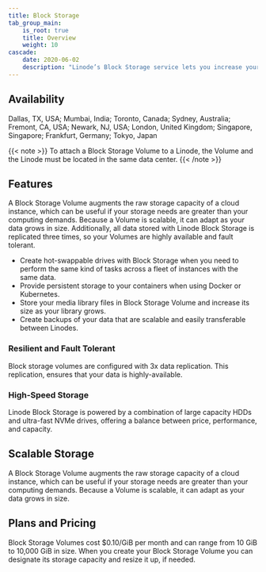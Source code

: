 ```yaml
---
title: Block Storage
tab_group_main:
    is_root: true
    title: Overview
    weight: 10
cascade:
    date: 2020-06-02
    description: "Linode’s Block Storage service lets you increase your Linode’s storage capacity by attaching additional high-speed volumes. Volumes are managed independently of Linodes, so your data persists even if you delete your Linode."
---
```


## Availability

Dallas, TX, USA; Mumbai, India; Toronto, Canada; Sydney, Australia; Fremont, CA, USA; Newark, NJ, USA; London, United Kingdom; Singapore, Singapore; Frankfurt, Germany; Tokyo, Japan

{{< note >}}
To attach a Block Storage Volume to a Linode, the Volume and the Linode must be located in the same data center.
{{< /note >}}

## Features

A Block Storage Volume augments the raw storage capacity of a cloud instance, which can be useful if your storage needs are greater than your computing demands. Because a Volume is scalable, it can adapt as your data grows in size. Additionally, all data stored with Linode Block Storage is replicated three times, so your Volumes are highly available and fault tolerant.

-   Create hot-swappable drives with Block Storage when you need to perform the same kind of tasks across a fleet of instances with the same data.
-   Provide persistent storage to your containers when using Docker or Kubernetes.
-   Store your media library files in Block Storage Volume and increase its size as your library grows.
-   Create backups of your data that are scalable and easily transferable between Linodes.

### Resilient and Fault Tolerant

Block storage volumes are configured with 3x data replication. This replication, ensures that your data is highly-available.

### High-Speed Storage

Linode Block Storage is powered by a combination of large capacity HDDs and ultra-fast NVMe drives, offering a balance between price, performance, and capacity.

## Scalable Storage

A Block Storage Volume augments the raw storage capacity of a cloud instance, which can be useful if your storage needs are greater than your computing demands. Because a Volume is scalable, it can adapt as your data grows in size.

## Plans and Pricing

Block Storage Volumes cost $0.10/GiB per month and can range from 10 GiB to 10,000 GiB in size. When you create your Block Storage Volume you can designate its storage capacity and resize it up, if needed.